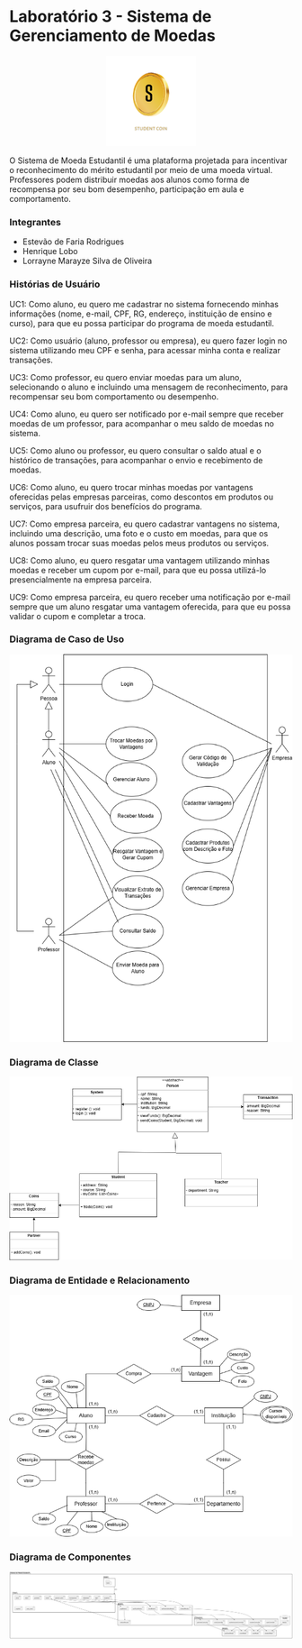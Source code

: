 # Laboratório 3 - Sistema de Gerenciamento de Moedas

<div style="text-align: center;">
    <img alt="Coin Logo" src="https://github.com/lorraynemarayze/lab_projeto_moedas/blob/main/documentos/imagens/coin_image.png" width="160" height="160"/>
</div>

O Sistema de Moeda Estudantil é uma plataforma projetada para incentivar o reconhecimento do mérito estudantil por meio de uma moeda virtual. Professores podem distribuir moedas aos alunos como forma de recompensa por seu bom desempenho, participação em aula e comportamento.

### Integrantes
- Estevão de Faria Rodrigues
- Henrique Lobo
- Lorrayne Marayze Silva de Oliveira

### Histórias de Usuário

UC1: Como aluno, eu quero me cadastrar no sistema fornecendo minhas informações (nome, e-mail, CPF, RG, endereço, instituição de ensino e curso), para que eu possa participar do programa de moeda estudantil.

UC2: Como usuário (aluno, professor ou empresa), eu quero fazer login no sistema utilizando meu CPF e senha, para acessar minha conta e realizar transações.

UC3: Como professor, eu quero enviar moedas para um aluno, selecionando o aluno e incluindo uma mensagem de reconhecimento, para recompensar seu bom comportamento ou desempenho.

UC4: Como aluno, eu quero ser notificado por e-mail sempre que receber moedas de um professor, para acompanhar o meu saldo de moedas no sistema.

UC5: Como aluno ou professor, eu quero consultar o saldo atual e o histórico de transações, para acompanhar o envio e recebimento de moedas.

UC6: Como aluno, eu quero trocar minhas moedas por vantagens oferecidas pelas empresas parceiras, como descontos em produtos ou serviços, para usufruir dos benefícios do programa.

UC7: Como empresa parceira, eu quero cadastrar vantagens no sistema, incluindo uma descrição, uma foto e o custo em moedas, para que os alunos possam trocar suas moedas pelos meus produtos ou serviços.

UC8: Como aluno, eu quero resgatar uma vantagem utilizando minhas moedas e receber um cupom por e-mail, para que eu possa utilizá-lo presencialmente na empresa parceira.

UC9: Como empresa parceira, eu quero receber uma notificação por e-mail sempre que um aluno resgatar uma vantagem oferecida, para que eu possa validar o cupom e completar a troca.

### Diagrama de Caso de Uso
<div>
    <img alt="Diagrama de Caso de Uso" src="https://github.com/lorraynemarayze/lab_projeto_moedas/blob/main/documentos/diagramas/caso_de_uso/diagrama_de_caso_de_uso.drawio.png"/>
</div>

### Diagrama de Classe
<div>
    <img alt="Diagrama de Classe" src="https://github.com/lorraynemarayze/lab_projeto_moedas/blob/main/documentos/diagramas/classe/diagrama_de_classes.drawio.png"/>
</div>

### Diagrama de Entidade e Relacionamento
<div>
    <img alt="Diagrama de Entidade e Relacionamento" src="https://github.com/lorraynemarayze/lab_projeto_moedas/blob/main/documentos/diagramas/der/diagrama_er.drawio.png"/>
</div>

### Diagrama de Componentes
<div>
    <img alt="Diagrama de Componentes" src="https://github.com/lorraynemarayze/lab_projeto_moedas/blob/main/documentos/diagramas/componentes/diagrama_de_componentes.png"/>
</div>
